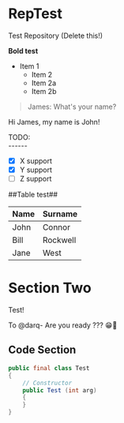 # **RepTest**
Test Repository (Delete this!)

**Bold test**

* Item 1
  * Item 2
  * Item 2a
  * Item 2b

> James:
> What's your name?

Hi James, my name is John!

TODO:<br>
\------
- [x] X support
- [x] Y support
- [ ] Z support

##Table test##

Name | Surname
---- | -------
John | Connor
Bill | Rockwell
Jane | West

Section Two
===========
Test!

To @darq- Are you ready ??? :grin::see_no_evil:

Code Section
----
```java
public final class Test
{
	// Constructor
	public Test (int arg)
	{
	}
}
